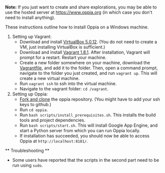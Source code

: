 **Note:** If you just want to create and share explorations, you may be able to use the hosted server at https://www.oppia.org (in which case you don't need to install anything).

These instructions outline how to install Oppia on a Windows machine.

1. Setting up Vagrant:
   - Download and install [VirtualBox 5.0.12](https://www.virtualbox.org/wiki/Downloads). (You do not need to create a VM, just installing VirtualBox is sufficient.)
   - Download and install [Vagrant 1.8.1](https://www.vagrantup.com/downloads.html). After installation, Vagrant will prompt for a restart. Restart your machine.
   - Create a new folder somewhere on your machine, download the [Vagrantfile](https://raw.githubusercontent.com/oppia/oppia/develop/Vagrantfile), and add it to the folder. Then, open a command prompt, navigate to the folder you just created, and run `vagrant up`. This will create a new virtual machine.
   - Run `vagrant ssh` to ssh into the virtual machine.
   - Navigate to the vagrant folder: `cd /vagrant`.
1. Setting up Oppia:
   - [Fork and clone](https://help.github.com/articles/fork-a-repo/) the oppia repository. (You might have to add your ssh keys to github.)
   - Run `cd oppia`.
   - Run `bash scripts/install_prerequisites.sh`. This installs the build tools and project dependencies.
   - Run `bash scripts/start.sh`. This will install Google App Engine, and start a Python server from which you can run Oppia locally.
   - If installation has succeeded, you should now be able to access Oppia at `http://localhost:8181/`.

** Troubleshooting **
- Some users have reported that the scripts in the second part need to be run using `sudo`.